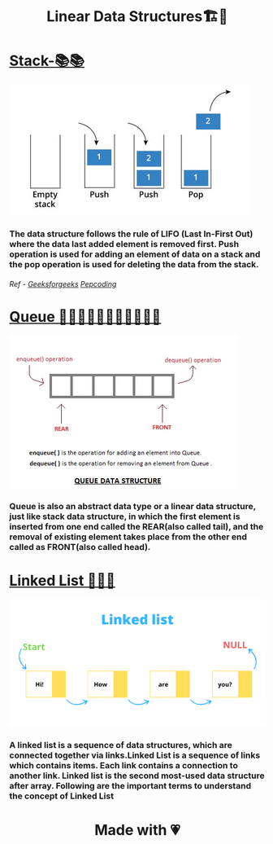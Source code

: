 <h1 align = "Center" >Linear Data Structures🏗️🏦</h1>

# <a href = "https://github.com/tusharjain01/linearDataStructure/tree/master/src/Stack" color = "black">Stack-📚📚</a>
<img src = "img1.jpeg">

### The data structure follows the rule of LIFO (Last In-First Out) where the data last added element is removed first. Push operation is used for adding an element of data on a stack and the pop operation is used for deleting the data from the stack.

###### Ref - <a href = "https://www.geeksforgeeks.org/stack-data-structure/">Geeksforgeeks</a> <a href = "https://pepoding.com">Pepcoding</a>



# <a href = "https://github.com/tusharjain01/linearDataStructure/tree/master/src/Queue">Queue 🧑🏻‍🤝‍🧑🏻🧑🏻‍🤝‍🧑🏼👯</a>

<img src = "introduction-to-queue.webp">

### Queue is also an abstract data type or a linear data structure, just like stack data structure, in which the first element is inserted from one end called the REAR(also called tail), and the removal of existing element takes place from the other end called as FRONT(also called head).


# <a href = "https://github.com/tusharjain01/linearDataStructure/tree/master/src/Linked list">Linked List 📃🔐🔑</a>
<img src = "Linked-list.png">

### A linked list is a sequence of data structures, which are connected together via links.Linked List is a sequence of links which contains items. Each link contains a connection to another link. Linked list is the second most-used data structure after array. Following are the important terms to understand the concept of Linked List

<h1 align = "center">Made with 💗 </h1>
